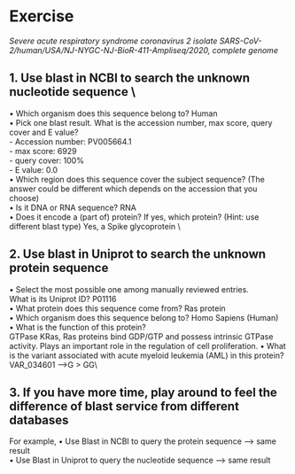 # Exercise
*Severe acute respiratory syndrome coronavirus 2 isolate SARS-CoV-2/human/USA/NJ-NYGC-NJ-BioR-411-Ampliseq/2020, complete genome*
## 1. Use blast in NCBI to search the unknown nucleotide sequence \
 • Which organism does this sequence belong to? Human\
 • Pick one blast result. What is the accession number, max score, query cover and E value? \
    - Accession number: PV005664.1 \
    - max score: 6929 \
    - query cover: 100% \
    - E value: 0.0 \
 • Which region does this sequence cover the subject sequence? (The answer could be different which depends on the accession that you choose) \
 • Is it DNA or RNA sequence? RNA \
 • Does it encode a (part of) protein? If yes, which protein? (Hint: use different blast type)
Yes, a Spike glycoprotein \

## 2. Use blast in Uniprot to search the unknown protein sequence
 • Select the most possible one among manually reviewed entries. \
 What is its Uniprot ID? P01116\
• What protein does this sequence come from? Ras protein\
• Which organism does this sequence belong to?  Homo Sapiens (Human)\
• What is the function of this protein?\
GTPase KRas, Ras proteins bind GDP/GTP and possess intrinsic GTPase activity. Plays an important role in the regulation of cell proliferation.
 • What is the variant associated with acute myeloid leukemia (AML) in this protein?\
 VAR_034601 -->G > GG\
## 3. If you have more time, play around to feel the difference of blast service from different databases 
For example,
 • Use Blast in NCBI to query the protein sequence --> same result \
 • Use Blast in Uniprot to query the nucleotide sequence --> same result
